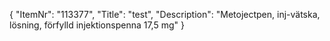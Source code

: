 {
  "ItemNr": "113377",
  "Title": "test",
  "Description": "Metojectpen, inj-vätska, lösning, förfylld injektionspenna 17,5 mg"
}